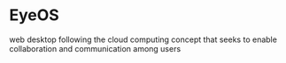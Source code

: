 EyeOS
=====

web desktop following the cloud computing concept that seeks to enable collaboration and communication among users
